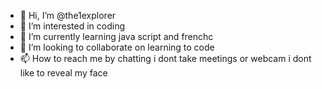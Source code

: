 - 👋 Hi, I’m @the1explorer
- 👀 I’m interested in coding
- 🌱 I’m currently learning java script and frenchc
- 💞️ I’m looking to collaborate on learning to code
- 📫 How to reach me by chatting i dont take meetings or webcam i dont like to reveal my face

<!---
the1explorer/the1explorer is a ✨ special ✨ repository because its `README.md` (this file) appears on your GitHub profile.
You can click the Preview link to take a look at your changes.
--->
